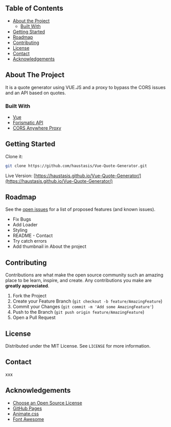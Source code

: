 

<!-- TABLE OF CONTENTS -->
## Table of Contents

* [About the Project](#about-the-project)
  * [Built With](#built-with)
* [Getting Started](#getting-started)
* [Roadmap](#roadmap)
* [Contributing](#contributing)
* [License](#license)
* [Contact](#contact)
* [Acknowledgements](#acknowledgements)



<!-- ABOUT THE PROJECT -->
## About The Project

It is a quote generator using VUE.JS and a proxy to bypass the CORS issues and an API based on quotes.


### Built With

* [Vue](https://vuejs.org/)
* [Forismatic API](https://forismatic.com/en/api/)
* [CORS Anywhere Proxy](https://cryptic-thicket-75396.herokuapp.com/)


<!-- GETTING STARTED -->
## Getting Started

Clone it:
```sh
git clone https://github.com/haustasis/Vue-Quote-Generator.git
```
Live Version: [https://haustasis.github.io/Vue-Quote-Generator/](https://haustasis.github.io/Vue-Quote-Generator/)


<!-- ROADMAP -->
## Roadmap

See the [open issues](https://github.com/haustasis/Vue-Quote-Generator/issues) for a list of proposed features (and known issues).

* Fix Bugs
* Add Loader
* Styling
* README - Contact
* Try catch errors
* Add thumbnail in About the project


<!-- CONTRIBUTING -->
## Contributing

Contributions are what make the open source community such an amazing place to be learn, inspire, and create. Any contributions you make are **greatly appreciated**.

1. Fork the Project
2. Create your Feature Branch (`git checkout -b feature/AmazingFeature`)
3. Commit your Changes (`git commit -m 'Add some AmazingFeature'`)
4. Push to the Branch (`git push origin feature/AmazingFeature`)
5. Open a Pull Request


<!-- LICENSE -->
## License

Distributed under the MIT License. See `LICENSE` for more information.


<!-- CONTACT -->
## Contact

xxx

<!-- ACKNOWLEDGEMENTS -->
## Acknowledgements
* [Choose an Open Source License](https://choosealicense.com)
* [GitHub Pages](https://pages.github.com)
* [Animate.css](https://daneden.github.io/animate.css)
* [Font Awesome](https://fontawesome.com)


